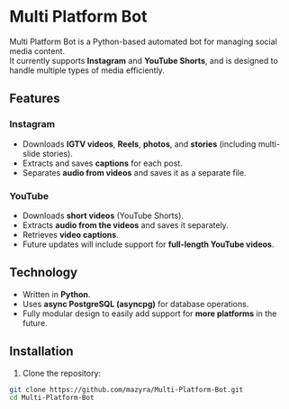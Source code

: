 # Multi Platform Bot

Multi Platform Bot is a Python-based automated bot for managing social media content.  
It currently supports **Instagram** and **YouTube Shorts**, and is designed to handle multiple types of media efficiently.

## Features

### Instagram
- Downloads **IGTV videos**, **Reels**, **photos**, and **stories** (including multi-slide stories).  
- Extracts and saves **captions** for each post.  
- Separates **audio from videos** and saves it as a separate file.  

### YouTube
- Downloads **short videos** (YouTube Shorts).  
- Extracts **audio from the videos** and saves it separately.  
- Retrieves **video captions**.  
- Future updates will include support for **full-length YouTube videos**.

## Technology
- Written in **Python**.  
- Uses **async PostgreSQL (asyncpg)** for database operations.  
- Fully modular design to easily add support for **more platforms** in the future.

## Installation
1. Clone the repository:
```bash
git clone https://github.com/mazyra/Multi-Platform-Bot.git
cd Multi-Platform-Bot
